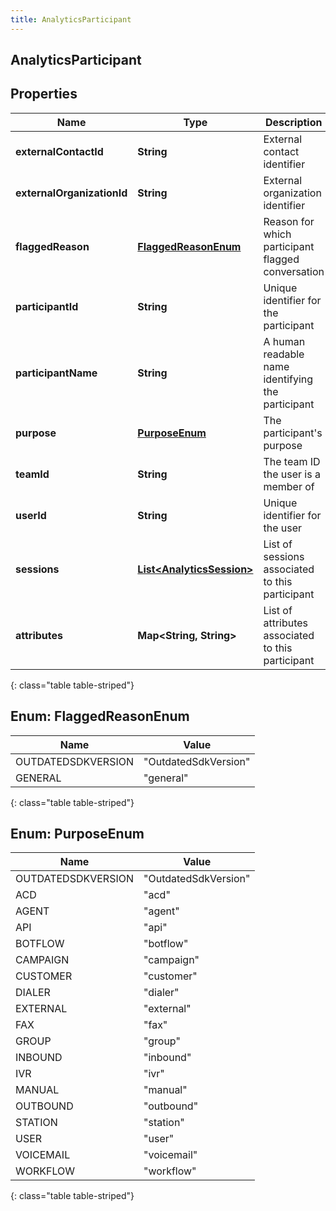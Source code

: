 ```yaml
---
title: AnalyticsParticipant
---
```


## AnalyticsParticipant

## Properties

| Name                       | Type                                                                         | Description                                       | Notes      |
| -------------------------- | ---------------------------------------------------------------------------- | ------------------------------------------------- | ---------- |
| **externalContactId**      | <!----><!---->**String**<!---->                                              | External contact identifier                       | [optional] |
| **externalOrganizationId** | <!----><!---->**String**<!---->                                              | External organization identifier                  | [optional] |
| **flaggedReason**          | [**FlaggedReasonEnum**](#FlaggedReasonEnum)<!---->                           | Reason for which participant flagged conversation | [optional] |
| **participantId**          | <!----><!---->**String**<!---->                                              | Unique identifier for the participant             | [optional] |
| **participantName**        | <!----><!---->**String**<!---->                                              | A human readable name identifying the participant | [optional] |
| **purpose**                | [**PurposeEnum**](#PurposeEnum)<!---->                                       | The participant&#39;s purpose                     | [optional] |
| **teamId**                 | <!----><!---->**String**<!---->                                              | The team ID the user is a member of               | [optional] |
| **userId**                 | <!----><!---->**String**<!---->                                              | Unique identifier for the user                    | [optional] |
| **sessions**               | <!----><!---->[**List&lt;AnalyticsSession&gt;**](AnalyticsSession.md)<!----> | List of sessions associated to this participant   | [optional] |
| **attributes**             | <!----><!---->**Map&lt;String, String&gt;**<!---->                           | List of attributes associated to this participant | [optional] |

{: class="table table-striped"}

<a name="FlaggedReasonEnum"></a>

## Enum: FlaggedReasonEnum

| Name               | Value                          |
| ------------------ | ------------------------------ |
| OUTDATEDSDKVERSION | &quot;OutdatedSdkVersion&quot; |
| GENERAL            | &quot;general&quot;            |

{: class="table table-striped"}

<a name="PurposeEnum"></a>

## Enum: PurposeEnum

| Name               | Value                          |
| ------------------ | ------------------------------ |
| OUTDATEDSDKVERSION | &quot;OutdatedSdkVersion&quot; |
| ACD                | &quot;acd&quot;                |
| AGENT              | &quot;agent&quot;              |
| API                | &quot;api&quot;                |
| BOTFLOW            | &quot;botflow&quot;            |
| CAMPAIGN           | &quot;campaign&quot;           |
| CUSTOMER           | &quot;customer&quot;           |
| DIALER             | &quot;dialer&quot;             |
| EXTERNAL           | &quot;external&quot;           |
| FAX                | &quot;fax&quot;                |
| GROUP              | &quot;group&quot;              |
| INBOUND            | &quot;inbound&quot;            |
| IVR                | &quot;ivr&quot;                |
| MANUAL             | &quot;manual&quot;             |
| OUTBOUND           | &quot;outbound&quot;           |
| STATION            | &quot;station&quot;            |
| USER               | &quot;user&quot;               |
| VOICEMAIL          | &quot;voicemail&quot;          |
| WORKFLOW           | &quot;workflow&quot;           |

{: class="table table-striped"}
